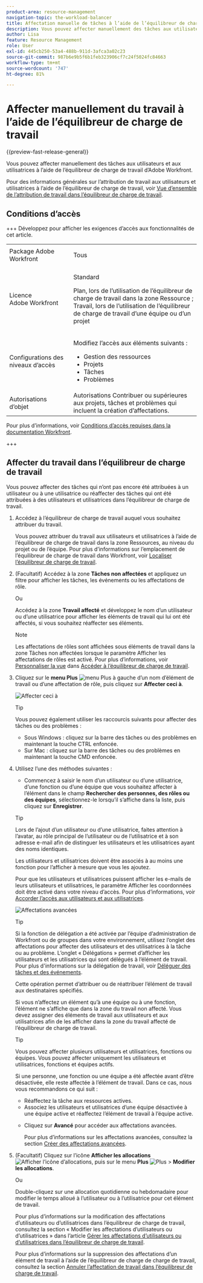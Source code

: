 ```yaml
---
product-area: resource-management
navigation-topic: the-workload-balancer
title: Affectation manuelle de tâches à l’aide de l’équilibreur de charge de travail
description: Vous pouvez affecter manuellement des tâches aux utilisateurs et aux utilisatrices à l’aide de l’équilibreur de charge de travail d’Adobe Workfront.
author: Lisa
feature: Resource Management
role: User
exl-id: 445cb250-53a4-488b-911d-3afca3a02c23
source-git-commit: 987b6e9b5f6b1feb323906cf7c24f5024fc84663
workflow-type: tm+mt
source-wordcount: '747'
ht-degree: 81%

---
```


# Affecter manuellement du travail à l’aide de l’équilibreur de charge de travail

{{preview-fast-release-general}}

Vous pouvez affecter manuellement des tâches aux utilisateurs et aux utilisatrices à l’aide de l’équilibreur de charge de travail d’Adobe Workfront.

Pour des informations générales sur l’attribution de travail aux utilisateurs et utilisatrices à l’aide de l’équilibreur de charge de travail, voir [Vue d’ensemble de l’attribution de travail dans l’équilibreur de charge de travail](../../resource-mgmt/workload-balancer/assign-work-in-workload-balancer.md).

## Conditions d’accès

+++ Développez pour afficher les exigences d’accès aux fonctionnalités de cet article.

<table style="table-layout:auto"> 
 <col> 
 <col> 
 <tbody> 
  <tr> 
   <td>Package Adobe Workfront</td> 
   <td><p>Tous</p></td>
  </tr>
  <tr> 
   <td>Licence Adobe Workfront</td> 
   <td><p>Standard</p>
       <p>Plan, lors de l’utilisation de l’équilibreur de charge de travail dans la zone Ressource ; Travail, lors de l’utilisation de l’équilibreur de charge de travail d’une équipe ou d’un projet</p></td>
  </tr>
  <tr> 
   <td>Configurations des niveaux d’accès</td> 
   <td> <p>Modifiez l’accès aux éléments suivants :</p> 
    <ul> 
     <li>Gestion des ressources</li> 
     <li>Projets</li> 
     <li>Tâches</li> 
     <li>Problèmes</li> 
    </ul>
   </td> 
  </tr> 
  <tr> 
   <td>Autorisations d’objet</td> 
   <td>Autorisations Contribuer ou supérieures aux projets, tâches et problèmes qui incluent la création d’affectations.</td> 
  </tr> 
 </tbody> 
</table>

Pour plus d’informations, voir [Conditions d’accès requises dans la documentation Workfront](/help/quicksilver/administration-and-setup/add-users/access-levels-and-object-permissions/access-level-requirements-in-documentation.md).

+++

## Affecter du travail dans l’équilibreur de charge de travail

Vous pouvez affecter des tâches qui n’ont pas encore été attribuées à un utilisateur ou à une utilisatrice ou réaffecter des tâches qui ont été attribuées à des utilisateurs et utilisatrices dans l’équilibreur de charge de travail.

1. Accédez à l’équilibreur de charge de travail auquel vous souhaitez attribuer du travail.

   Vous pouvez attribuer du travail aux utilisateurs et utilisatrices à l’aide de l’équilibreur de charge de travail dans la zone Ressources, au niveau du projet ou de l’équipe. Pour plus d’informations sur l’emplacement de l’équilibreur de charge de travail dans Workfront, voir [Localiser l’équilibreur de charge de travail](../../resource-mgmt/workload-balancer/locate-workload-balancer.md).

1. (Facultatif) Accédez à la zone **Tâches non affectées** et appliquez un filtre pour afficher les tâches, les événements <span class="preview">ou les affectations de rôle</span>.

   Ou

   Accédez à la zone **Travail affecté** et développez le nom d’un utilisateur ou d’une utilisatrice pour afficher les éléments de travail qui lui ont été affectés, si vous souhaitez réaffecter ses éléments.

   >[!NOTE]
   >
   ><span class="preview">Les affectations de rôles sont affichées sous éléments de travail dans la zone Tâches non affectées lorsque le paramètre Afficher les affectations de rôles est activé. Pour plus d’informations, voir [Personnaliser la vue](/help/quicksilver/resource-mgmt/workload-balancer/navigate-the-workload-balancer.md#customize-the-view) dans [Accéder à l’équilibreur de charge de travail](/help/quicksilver/resource-mgmt/workload-balancer/navigate-the-workload-balancer.md).</span>

1. Cliquez sur le **menu Plus** ![menu Plus](assets/qs-more-menu.png) à gauche d’un nom d’élément de travail <span class="preview">ou d’une affectation de rôle</span>, puis cliquez sur **Affecter ceci à**.

   ![Affecter ceci à](assets/assign-this-to-link-from-task-wb-nwe-350x104.png)

   >[!TIP]
   >
   >Vous pouvez également utiliser les raccourcis suivants pour affecter des tâches ou des problèmes :
   >
   >* Sous Windows : cliquez sur la barre des tâches ou des problèmes en maintenant la touche CTRL enfoncée.
   >* Sur Mac : cliquez sur la barre des tâches ou des problèmes en maintenant la touche CMD enfoncée.

1. Utilisez l’une des méthodes suivantes :

   * Commencez à saisir le nom d’un utilisateur ou d’une utilisatrice, d’une fonction ou d’une équipe que vous souhaitez affecter à l’élément dans le champ **Rechercher des personnes, des rôles ou des équipes**, sélectionnez-le lorsqu’il s’affiche dans la liste, puis cliquez sur **Enregistrer**.

   >[!TIP]
   >
   >Lors de l’ajout d’un utilisateur ou d’une utilisatrice, faites attention à l’avatar, au rôle principal de l’utilisateur ou de l’utilisatrice et à son adresse e-mail afin de distinguer les utilisateurs et les utilisatrices ayant des noms identiques.
   >
   >Les utilisateurs et utilisatrices doivent être associés à au moins une fonction pour l’afficher à mesure que vous les ajoutez.
   >
   > Pour que les utilisateurs et utilisatrices puissent afficher les e-mails de leurs utilisateurs et utilisatrices, le paramètre Afficher les coordonnées doit être activé dans votre niveau d’accès. Pour plus d’informations, voir [Accorder l’accès aux utilisateurs et aux utilisatrices](../../administration-and-setup/add-users/configure-and-grant-access/grant-access-other-users.md).


   ![Affectations avancées](assets/assignments-box-with-advanced-assignments-delegations-wb.png)

   >[!TIP]
   >
   > Si la fonction de délégation a été activée par l’équipe d’administration de Workfront ou de groupes dans votre environnement, utilisez l’onglet des affectations pour affecter des utilisateurs et des utilisatrices à la tâche ou au problème. L’onglet « Délégations » permet d’afficher les utilisateurs et les utilisatrices qui sont délégués à l’élément de travail. Pour plus d&#39;informations sur la délégation de travail, voir [Déléguer des tâches et des événements](../../manage-work/delegate-work/how-to-delegate-work.md).


   Cette opération permet d’attribuer ou de réattribuer l’élément de travail aux destinataires spécifiés.

   Si vous n’affectez un élément qu’à une équipe ou à une fonction, l’élément ne s’affiche que dans la zone du travail non affecté. Vous devez assigner des éléments de travail aux utilisateurs et aux utilisatrices afin de les afficher dans la zone du travail affecté de l’équilibreur de charge de travail.

   >[!TIP]
   >
   >Vous pouvez affecter plusieurs utilisateurs et utilisatrices, fonctions ou équipes. Vous pouvez affecter uniquement les utilisateurs et utilisatrices, fonctions et équipes actifs.
   >
   >
   >Si une personne, une fonction ou une équipe a été affectée avant d’être désactivée, elle reste affectée à l’élément de travail. Dans ce cas, nous vous recommandons ce qui suit :
   >
   >   
   >   
   >   * Réaffectez la tâche aux ressources actives.
   >   * Associez les utilisateurs et utilisatrices d’une équipe désactivée à une équipe active et réaffectez l’élément de travail à l’équipe active.
   >   
   >

   * Cliquez sur **Avancé** pour accéder aux affectations avancées.

     Pour plus d’informations sur les affectations avancées, consultez la section [Créer des affectations avancées](../../manage-work/tasks/assign-tasks/create-advanced-assignments.md).

1. (Facultatif) Cliquez sur l’icône **Afficher les allocations** ![Afficher l’icône d’allocations](assets/show-allocations-icon-small.png), puis sur le menu **Plus** ![Plus](assets/qs-more-menu.png) > **Modifier les allocations**.

   Ou

   Double-cliquez sur une allocation quotidienne ou hebdomadaire pour modifier le temps alloué à l’utilisateur ou à l’utilisatrice pour cet élément de travail.

   Pour plus d’informations sur la modification des affectations d’utilisateurs ou d’utilisatrices dans l’équilibreur de charge de travail, consultez la section « Modifier les affectations d’utilisateurs ou d’utilisatrices » dans l’article [Gérer les affectations d’utilisateurs ou d’utilisatrices dans l’équilibreur de charge de travail](../../resource-mgmt/workload-balancer/manage-user-allocations-workload-balancer.md).

   Pour plus d’informations sur la suppression des affectations d’un élément de travail à l’aide de l’équilibreur de charge de charge de travail, consultez la section [Annuler l’affectation de travail dans l’équilibreur de charge de travail](../../resource-mgmt/workload-balancer/unassign-work-in-workload-balancer.md).

    
